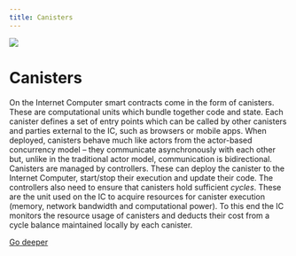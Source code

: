 ```yaml
---
title: Canisters
---
```


![](/img/how-it-works/canister-lifecycle.600x300.jpg)

# Canisters

On the Internet Computer smart contracts come in the form of canisters.  These are computational units which bundle together code and state. Each canister defines a set of entry points which can be called by other canisters and parties external to the IC, such as browsers or mobile apps.
When deployed, canisters behave much like actors from the actor-based concurrency model – they communicate asynchronously with each other but, unlike in the traditional actor model, communication is bidirectional. 
Canisters are managed by controllers. These can deploy the canister to the Internet Computer, start/stop their execution and update their code.  The controllers also need to ensure that canisters hold sufficient *cycles*. These are the unit used on the IC to acquire resources for canister execution (memory, network bandwidth and computational power). To this end the IC monitors the resource usage of canisters and deducts their cost from a cycle balance maintained locally by each canister. 


[Go deeper](/how-it-works/canister-lifecycle/)
